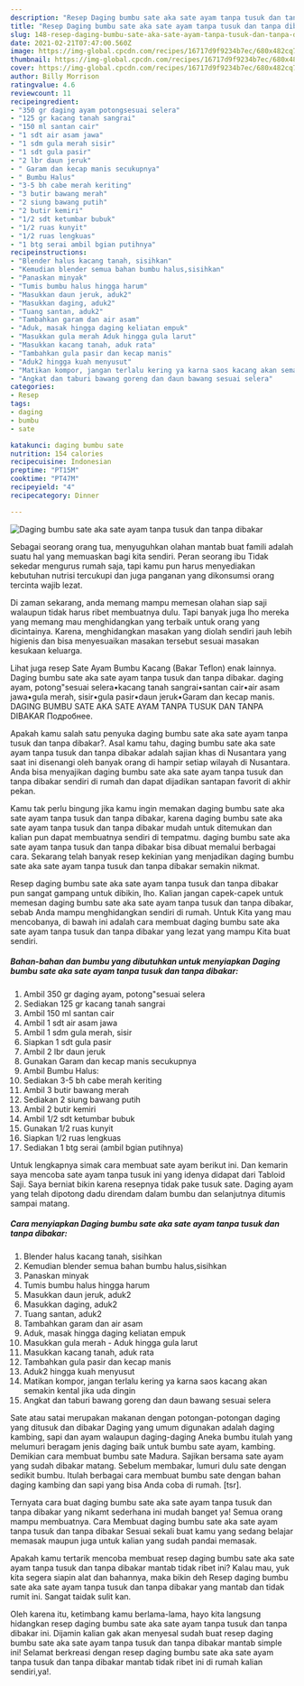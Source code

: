```yaml
---
description: "Resep Daging bumbu sate aka sate ayam tanpa tusuk dan tanpa dibakar Sederhana Untuk Jualan"
title: "Resep Daging bumbu sate aka sate ayam tanpa tusuk dan tanpa dibakar Sederhana Untuk Jualan"
slug: 148-resep-daging-bumbu-sate-aka-sate-ayam-tanpa-tusuk-dan-tanpa-dibakar-sederhana-untuk-jualan
date: 2021-02-21T07:47:00.560Z
image: https://img-global.cpcdn.com/recipes/16717d9f9234b7ec/680x482cq70/daging-bumbu-sate-aka-sate-ayam-tanpa-tusuk-dan-tanpa-dibakar-foto-resep-utama.jpg
thumbnail: https://img-global.cpcdn.com/recipes/16717d9f9234b7ec/680x482cq70/daging-bumbu-sate-aka-sate-ayam-tanpa-tusuk-dan-tanpa-dibakar-foto-resep-utama.jpg
cover: https://img-global.cpcdn.com/recipes/16717d9f9234b7ec/680x482cq70/daging-bumbu-sate-aka-sate-ayam-tanpa-tusuk-dan-tanpa-dibakar-foto-resep-utama.jpg
author: Billy Morrison
ratingvalue: 4.6
reviewcount: 11
recipeingredient:
- "350 gr daging ayam potongsesuai selera"
- "125 gr kacang tanah sangrai"
- "150 ml santan cair"
- "1 sdt air asam jawa"
- "1 sdm gula merah sisir"
- "1 sdt gula pasir"
- "2 lbr daun jeruk"
- " Garam dan kecap manis secukupnya"
- " Bumbu Halus"
- "3-5 bh cabe merah keriting"
- "3 butir bawang merah"
- "2 siung bawang putih"
- "2 butir kemiri"
- "1/2 sdt ketumbar bubuk"
- "1/2 ruas kunyit"
- "1/2 ruas lengkuas"
- "1 btg serai ambil bgian putihnya"
recipeinstructions:
- "Blender halus kacang tanah, sisihkan"
- "Kemudian blender semua bahan bumbu halus,sisihkan"
- "Panaskan minyak"
- "Tumis bumbu halus hingga harum"
- "Masukkan daun jeruk, aduk2"
- "Masukkan daging, aduk2"
- "Tuang santan, aduk2"
- "Tambahkan garam dan air asam"
- "Aduk, masak hingga daging keliatan empuk"
- "Masukkan gula merah Aduk hingga gula larut"
- "Masukkan kacang tanah, aduk rata"
- "Tambahkan gula pasir dan kecap manis"
- "Aduk2 hingga kuah menyusut"
- "Matikan kompor, jangan terlalu kering ya karna saos kacang akan semakin kental jika uda dingin"
- "Angkat dan taburi bawang goreng dan daun bawang sesuai selera"
categories:
- Resep
tags:
- daging
- bumbu
- sate

katakunci: daging bumbu sate 
nutrition: 154 calories
recipecuisine: Indonesian
preptime: "PT15M"
cooktime: "PT47M"
recipeyield: "4"
recipecategory: Dinner

---
```



![Daging bumbu sate aka sate ayam tanpa tusuk dan tanpa dibakar](https://img-global.cpcdn.com/recipes/16717d9f9234b7ec/680x482cq70/daging-bumbu-sate-aka-sate-ayam-tanpa-tusuk-dan-tanpa-dibakar-foto-resep-utama.jpg)

Sebagai seorang orang tua, menyuguhkan olahan mantab buat famili adalah suatu hal yang memuaskan bagi kita sendiri. Peran seorang ibu Tidak sekedar mengurus rumah saja, tapi kamu pun harus menyediakan kebutuhan nutrisi tercukupi dan juga panganan yang dikonsumsi orang tercinta wajib lezat.

Di zaman  sekarang, anda memang mampu memesan olahan siap saji walaupun tidak harus ribet membuatnya dulu. Tapi banyak juga lho mereka yang memang mau menghidangkan yang terbaik untuk orang yang dicintainya. Karena, menghidangkan masakan yang diolah sendiri jauh lebih higienis dan bisa menyesuaikan masakan tersebut sesuai masakan kesukaan keluarga. 

Lihat juga resep Sate Ayam Bumbu Kacang (Bakar Teflon) enak lainnya. Daging bumbu sate aka sate ayam tanpa tusuk dan tanpa dibakar. daging ayam, potong&#34;sesuai selera•kacang tanah sangrai•santan cair•air asam jawa•gula merah, sisir•gula pasir•daun jeruk•Garam dan kecap manis. DAGING BUMBU SATE AKA SATE AYAM TANPA TUSUK DAN TANPA DIBAKAR Подробнее.

Apakah kamu salah satu penyuka daging bumbu sate aka sate ayam tanpa tusuk dan tanpa dibakar?. Asal kamu tahu, daging bumbu sate aka sate ayam tanpa tusuk dan tanpa dibakar adalah sajian khas di Nusantara yang saat ini disenangi oleh banyak orang di hampir setiap wilayah di Nusantara. Anda bisa menyajikan daging bumbu sate aka sate ayam tanpa tusuk dan tanpa dibakar sendiri di rumah dan dapat dijadikan santapan favorit di akhir pekan.

Kamu tak perlu bingung jika kamu ingin memakan daging bumbu sate aka sate ayam tanpa tusuk dan tanpa dibakar, karena daging bumbu sate aka sate ayam tanpa tusuk dan tanpa dibakar mudah untuk ditemukan dan kalian pun dapat membuatnya sendiri di tempatmu. daging bumbu sate aka sate ayam tanpa tusuk dan tanpa dibakar bisa dibuat memalui berbagai cara. Sekarang telah banyak resep kekinian yang menjadikan daging bumbu sate aka sate ayam tanpa tusuk dan tanpa dibakar semakin nikmat.

Resep daging bumbu sate aka sate ayam tanpa tusuk dan tanpa dibakar pun sangat gampang untuk dibikin, lho. Kalian jangan capek-capek untuk memesan daging bumbu sate aka sate ayam tanpa tusuk dan tanpa dibakar, sebab Anda mampu menghidangkan sendiri di rumah. Untuk Kita yang mau mencobanya, di bawah ini adalah cara membuat daging bumbu sate aka sate ayam tanpa tusuk dan tanpa dibakar yang lezat yang mampu Kita buat sendiri.

<!--inarticleads1-->

##### Bahan-bahan dan bumbu yang dibutuhkan untuk menyiapkan Daging bumbu sate aka sate ayam tanpa tusuk dan tanpa dibakar:

1. Ambil 350 gr daging ayam, potong&#34;sesuai selera
1. Sediakan 125 gr kacang tanah sangrai
1. Ambil 150 ml santan cair
1. Ambil 1 sdt air asam jawa
1. Ambil 1 sdm gula merah, sisir
1. Siapkan 1 sdt gula pasir
1. Ambil 2 lbr daun jeruk
1. Gunakan  Garam dan kecap manis secukupnya
1. Ambil  Bumbu Halus:
1. Sediakan 3-5 bh cabe merah keriting
1. Ambil 3 butir bawang merah
1. Sediakan 2 siung bawang putih
1. Ambil 2 butir kemiri
1. Ambil 1/2 sdt ketumbar bubuk
1. Gunakan 1/2 ruas kunyit
1. Siapkan 1/2 ruas lengkuas
1. Sediakan 1 btg serai (ambil bgian putihnya)


Untuk lengkapnya simak cara membuat sate ayam berikut ini. Dan kemarin saya mencoba sate ayam tanpa tusuk ini yang idenya didapat dari Tabloid Saji. Saya berniat bikin karena resepnya tidak pake tusuk sate. Daging ayam yang telah dipotong dadu direndam dalam bumbu dan selanjutnya ditumis sampai matang. 

<!--inarticleads2-->

##### Cara menyiapkan Daging bumbu sate aka sate ayam tanpa tusuk dan tanpa dibakar:

1. Blender halus kacang tanah, sisihkan
1. Kemudian blender semua bahan bumbu halus,sisihkan
1. Panaskan minyak
1. Tumis bumbu halus hingga harum
1. Masukkan daun jeruk, aduk2
1. Masukkan daging, aduk2
1. Tuang santan, aduk2
1. Tambahkan garam dan air asam
1. Aduk, masak hingga daging keliatan empuk
1. Masukkan gula merah - Aduk hingga gula larut
1. Masukkan kacang tanah, aduk rata
1. Tambahkan gula pasir dan kecap manis
1. Aduk2 hingga kuah menyusut
1. Matikan kompor, jangan terlalu kering ya karna saos kacang akan semakin kental jika uda dingin
1. Angkat dan taburi bawang goreng dan daun bawang sesuai selera


Sate atau satai merupakan makanan dengan potongan-potongan daging yang ditusuk dan dibakar Daging yang umum digunakan adalah daging kambing, sapi dan ayam walaupun daging-daging Aneka bumbu itulah yang melumuri beragam jenis daging baik untuk bumbu sate ayam, kambing. Demikian cara membuat bumbu sate Madura. Sajikan bersama sate ayam yang sudah dibakar matang. Sebelum membakar, lumuri dulu sate dengan sedikit bumbu. Itulah berbagai cara membuat bumbu sate dengan bahan daging kambing dan sapi yang bisa Anda coba di rumah. [tsr]. 

Ternyata cara buat daging bumbu sate aka sate ayam tanpa tusuk dan tanpa dibakar yang nikamt sederhana ini mudah banget ya! Semua orang mampu membuatnya. Cara Membuat daging bumbu sate aka sate ayam tanpa tusuk dan tanpa dibakar Sesuai sekali buat kamu yang sedang belajar memasak maupun juga untuk kalian yang sudah pandai memasak.

Apakah kamu tertarik mencoba membuat resep daging bumbu sate aka sate ayam tanpa tusuk dan tanpa dibakar mantab tidak ribet ini? Kalau mau, yuk kita segera siapin alat dan bahannya, maka bikin deh Resep daging bumbu sate aka sate ayam tanpa tusuk dan tanpa dibakar yang mantab dan tidak rumit ini. Sangat taidak sulit kan. 

Oleh karena itu, ketimbang kamu berlama-lama, hayo kita langsung hidangkan resep daging bumbu sate aka sate ayam tanpa tusuk dan tanpa dibakar ini. Dijamin kalian gak akan menyesal sudah buat resep daging bumbu sate aka sate ayam tanpa tusuk dan tanpa dibakar mantab simple ini! Selamat berkreasi dengan resep daging bumbu sate aka sate ayam tanpa tusuk dan tanpa dibakar mantab tidak ribet ini di rumah kalian sendiri,ya!.

